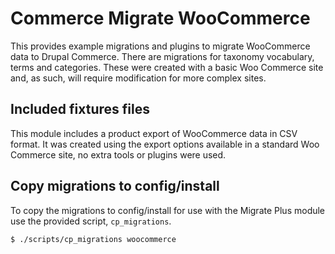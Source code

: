 # Commerce Migrate WooCommerce

This provides example migrations and plugins to migrate WooCommerce data to
Drupal Commerce. There are migrations for taxonomy vocabulary, terms and
categories. These were created with a basic Woo Commerce site and, as such, will
require modification for more complex sites.

## Included fixtures files

This module includes a product export of WooCommerce data in CSV format. It was
created using the export options available in a standard Woo Commerce site, no
extra tools or plugins were used.

## Copy migrations to config/install

To copy the migrations to config/install for use with the Migrate Plus module
use the provided script, `cp_migrations`.

`$ ./scripts/cp_migrations woocommerce`
